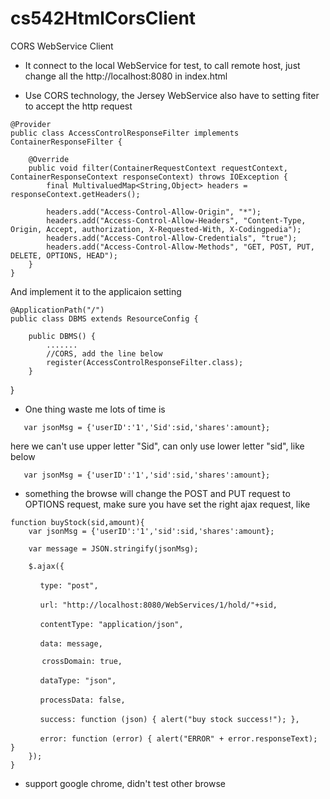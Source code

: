 cs542HtmlCorsClient
===================

CORS WebService Client

+ It connect to the local WebService for test, to call remote host, just change all the http://localhost:8080 in index.html

+ Use CORS technology, the Jersey WebService also have to setting fiter to accept the http request

```
@Provider
public class AccessControlResponseFilter implements ContainerResponseFilter {

    @Override
    public void filter(ContainerRequestContext requestContext, ContainerResponseContext responseContext) throws IOException {
        final MultivaluedMap<String,Object> headers = responseContext.getHeaders();

        headers.add("Access-Control-Allow-Origin", "*");
        headers.add("Access-Control-Allow-Headers", "Content-Type, Origin, Accept, authorization, X-Requested-With, X-Codingpedia");
        headers.add("Access-Control-Allow-Credentials", "true");
        headers.add("Access-Control-Allow-Methods", "GET, POST, PUT, DELETE, OPTIONS, HEAD");
    }
}
```

And implement it to the applicaion setting

```
@ApplicationPath("/")
public class DBMS extends ResourceConfig {

	public DBMS() {
		.......
		//CORS, add the line below
		register(AccessControlResponseFilter.class);
	}
```
}

+ One thing waste me lots of time is

```
   var jsonMsg = {'userID':'1','Sid':sid,'shares':amount}; 
```
   here we can't use upper letter "Sid", can only use lower letter "sid", like below
   
```
   var jsonMsg = {'userID':'1','sid':sid,'shares':amount}; 
```

+ something the browse will change the POST and PUT request to OPTIONS request, make sure you have set the right ajax request, like

```
function buyStock(sid,amount){
	var jsonMsg = {'userID':'1','sid':sid,'shares':amount}; 
	
	var message = JSON.stringify(jsonMsg);
	
	$.ajax({
	
　　　　type: "post",
    
　　　　url: "http://localhost:8080/WebServices/1/hold/"+sid,
    
　　　　contentType: "application/json",
    
　　　　data: message,
    
       crossDomain: true,
       
　　　　dataType: "json",
    
　　　　processData: false,
    
　　　　success: function (json) { alert("buy stock success!"); },
		
　　　　error: function (error) { alert("ERROR" + error.responseText); }
	});
}
```

+ support google chrome, didn't test other browse
